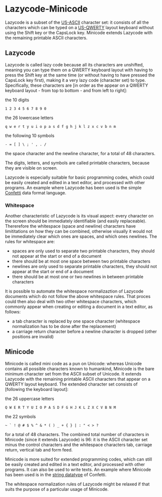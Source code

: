 # Lazycode-Minicode
Lazycode is a subset of the [US-ASCII](https://en.wikipedia.org/wiki/ASCII) character set: it consists of all the characters which can be typed on a [US-QWERTY](https://en.wikipedia.org/wiki/QWERTY) layout keyboard without using the Shift key or the CapsLock key. Minicode extends Lazycode with the remaining printable ASCII characters.

## Lazycode

Lazycode is called lazy code because all its characters are unshifted, meaning you can type them on a QWERTY keyboard layout with having to press the Shift key at the same time (or without having to have pressed the CapsLock key first), making it a very lazy code (character set) to type. Specifically, these characters are [in order as the appear on a QWERTY keyboard layout - from top to bottom - and from left to right]:

the 10 digits

    1 2 3 4 5 6 7 8 9 0

the 26 lowercase letters

    q w e r t y u i o p a s d f g h j k l z x c v b n m
    
the following 10 symbols

    - = [ ] \ ; ' , . /
    
the space character and the newline character,
for a total of 48 characters.

The digits, letters, and symbols are called printable characters, because they are visible on screen.

Lazycode is especially suitable for basic programming codes, which could be easily created and edited in a text editor, and processed with other programs. An example where Lazycode has been used is the simple [Confetti](https://github.com/rolancon/confetti) data format language.

### Whitespace

Another characteristic of Lazycode is its visual aspect: every character on the screen should be immediately identifiable (and easily replaceable). Thererefore the whitespace (space and newline) characters have limititations on how they can be combined, otherwise visually it would not be immediately clear which ones are spaces, and which ones newlines. The rules for whitespace are:
- spaces are only used to separate two printable characters, they should not appear at the start or end of a document
- there should be at most one space between two printable characters
- newlines are only used to separate printable characters, they should not appear at the start or end of a document
- there should be at most one or two newlines in between printable characters

It is possible to automate the whitespace normalizaztion of Lazycode documents which do not follow the above whitespace rules. That proces could then also deal with two other whitespace characters, which commonly appear when creating or editing a document in a text editor, as follows:
- a tab character is replaced by one space character (whitespace normalization has to be done after the replacement)
- a carriage return character before a newline character is dropped (other positions are invalid)

## Minicode

Minicode is called mini code as a pun on Unicode: whereas Unicode contains all possible characters known to humankind, Minicode is the bare minimum character set from the ASCII subset of Unicode. It extends Lazycode with the remaining printable ASCII characters that appear on a QWERTY layout keyboard. The extended character set consists of [following the keyboard layout]:

the 26 uppercase letters

    Q W E R T Y U I O P A S D F G H J K L Z X C V B N M

the 22 symbols

    ~ ` ! @ # $ % ^ & * ( ) _ + { } | : " < > ?

for a total of 48 characters. The combined total number of characters in Minicode (since it extends Lazycode) is 96: it is the ASCII character set minus the control characters and the whitespace characters tab, carriage return, vertical tab and form feed.

Minicode is more suited for extended programming codes, which can still be easily created and edited in a text editor, and processed with other programs. It can also be used to write texts. An example where Minicode has been used is in the [string datatype](https://github.com/rolancon/confetti#types) of Confetti.

The whitespace normalization rules of Lazycode might be relaxed if that suits the purpose of a particular usage of Minicode.
